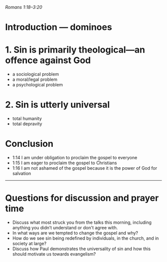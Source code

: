 *Romans 1:18–3:20*

# Introduction — dominoes
# 1. Sin is primarily theological—an offence against God
- a sociological problem
- a moral/legal problem
- a psychological problem
# 2. Sin is utterly universal
- total humanity
- total depravity
# Conclusion
- 1:14 I am under obligation to proclaim the gospel to everyone
- 1:15 I am eager to proclaim the gospel to Christians
- 1:16 I am not ashamed of the gospel because it is the power of God for salvation
----
# Questions for discussion and prayer time
- Discuss what most struck you from the talks this morning, including anything you didn’t understand or don't agree with.
- In what ways are we tempted to change the gospel and why?
- How do we see sin being redefined by individuals, in the church, and in society at large?
- Discuss how Paul demonstrates the universality of sin and how this should motivate us towards evangelism?